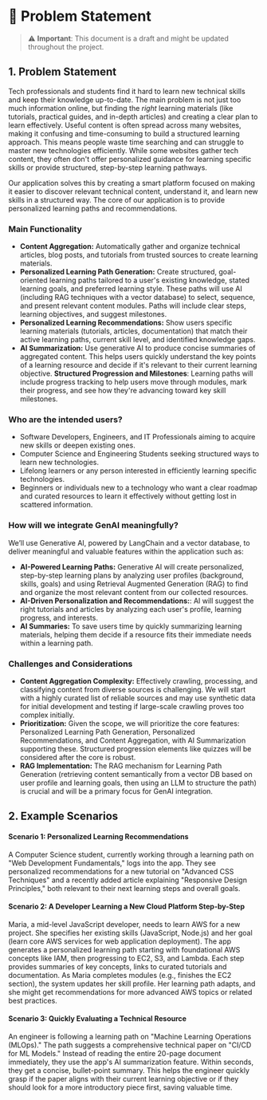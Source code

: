 # 📝 Problem Statement

> ⚠️ **Important**: This document is a draft and might be updated throughout the project.

## 1. Problem Statement

Tech professionals and students find it hard to learn new technical skills and keep their knowledge up-to-date. The main problem is not just too much information online, but finding the *right* learning materials (like tutorials, practical guides, and in-depth articles) and creating a clear plan to learn effectively. Useful content is often spread across many websites, making it confusing and time-consuming to build a structured learning approach. This means people waste time searching and can struggle to master new technologies efficiently. While some websites gather tech content, they often don't offer personalized guidance for learning specific skills or provide structured, step-by-step learning pathways.

Our application solves this by creating a smart platform focused on making it easier to discover relevant technical content, understand it, and learn new skills in a structured way. The core of our application is to provide personalized learning paths and recommendations.

### Main Functionality

* **Content Aggregation:** Automatically gather and organize technical articles, blog posts, and tutorials from trusted sources to create learning materials.
* **Personalized Learning Path Generation:** Create structured, goal-oriented learning paths tailored to a user's existing knowledge, stated learning goals, and preferred learning style. These paths will use AI (including RAG techniques with a vector database) to select, sequence, and present relevant content modules. Paths will include clear steps, learning objectives, and suggest milestones.
* **Personalized Learning Recommendations:** Show users specific learning materials (tutorials, articles, documentation) that match their active learning paths, current skill level, and identified knowledge gaps.
* **AI Summarization:** Use generative AI to produce concise summaries of aggregated content. This helps users quickly understand the key points of a learning resource and decide if it's relevant to their current learning objective.
**Structured Progression and Milestones**: Learning paths will include progress tracking to help users move through modules, mark their progress, and see how they're advancing toward key skill milestones.

### Who are the intended users?

* Software Developers, Engineers, and IT Professionals aiming to acquire new skills or deepen existing ones.
* Computer Science and Engineering Students seeking structured ways to learn new technologies.
* Lifelong learners or any person interested in efficiently learning specific technologies.
* Beginners or individuals new to a technology who want a clear roadmap and curated resources to learn it effectively without getting lost in scattered information.

### How will we integrate GenAI meaningfully?

We’ll use Generative AI, powered by LangChain and a vector database, to deliver meaningful and valuable features within the application such as:

* **AI-Powered Learning Paths:** Generative AI will create personalized, step-by-step learning plans by analyzing user profiles (background, skills, goals) and using Retrieval Augmented Generation (RAG) to find and organize the most relevant content from our collected resources.
* **AI-Driven Personalization and Recommendations:**: AI will suggest the right tutorials and articles by analyzing each user's profile, learning progress, and interests.
* **AI Summaries:** To save users time by quickly summarizing learning materials, helping them decide if a resource fits their immediate needs within a learning path.

### Challenges and Considerations

* **Content Aggregation Complexity:** Effectively crawling, processing, and classifying content from diverse sources is challenging. We will start with a highly curated list of reliable sources and may use synthetic data for initial development and testing if large-scale crawling proves too complex initially.
* **Prioritization:** Given the scope, we will prioritize the core features: Personalized Learning Path Generation, Personalized Recommendations, and Content Aggregation, with AI Summarization supporting these. Structured progression elements like quizzes will be considered after the core is robust.
* **RAG Implementation:** The RAG mechanism for Learning Path Generation (retrieving content semantically from a vector DB based on user profile and learning goals, then using an LLM to structure the path) is crucial and will be a primary focus for GenAI integration.

## 2. Example Scenarios

#### Scenario 1: Personalized Learning Recommendations
A Computer Science student, currently working through a learning path on "Web Development Fundamentals," logs into the app. They see personalized recommendations for a new tutorial on "Advanced CSS Techniques" and a recently added article explaining "Responsive Design Principles," both relevant to their next learning steps and overall goals.

#### Scenario 2: A Developer Learning a New Cloud Platform Step-by-Step
Maria, a mid-level JavaScript developer, needs to learn AWS for a new project. She specifies her existing skills (JavaScript, Node.js) and her goal (learn core AWS services for web application deployment). The app generates a personalized learning path starting with foundational AWS concepts like IAM, then progressing to EC2, S3, and Lambda. Each step provides summaries of key concepts, links to curated tutorials and documentation. As Maria completes modules (e.g., finishes the EC2 section), the system updates her skill profile. Her learning path adapts, and she might get recommendations for more advanced AWS topics or related best practices.

#### Scenario 3: Quickly Evaluating a Technical Resource
An engineer is following a learning path on "Machine Learning Operations (MLOps)." The path suggests a comprehensive technical paper on "CI/CD for ML Models." Instead of reading the entire 20-page document immediately, they use the app's AI summarization feature. Within seconds, they get a concise, bullet-point summary. This helps the engineer quickly grasp if the paper aligns with their current learning objective or if they should look for a more introductory piece first, saving valuable time.